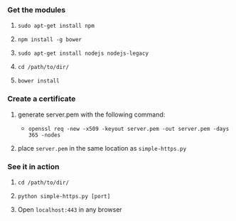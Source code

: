 ### Get the modules

1. `sudo apt-get install npm`

2. `npm install -g bower`

3. `sudo apt-get install nodejs nodejs-legacy`

4. `cd /path/to/dir/`

5. `bower install`

### Create a certificate

1.  generate server.pem with the following command:

    * `openssl req -new -x509 -keyout server.pem -out server.pem -days 365 -nodes`

2. place `server.pem` in the same location as `simple-https.py`

### See it in action

1. `cd /path/to/dir/`

2. `python simple-https.py [port]`

3. Open `localhost:443` in any browser
